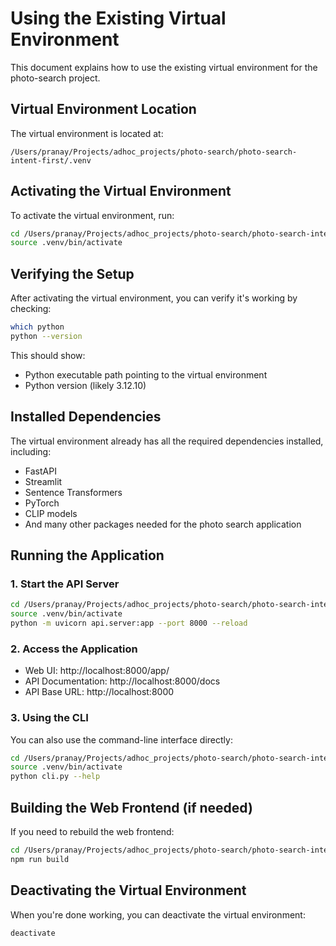# Using the Existing Virtual Environment

This document explains how to use the existing virtual environment for the photo-search project.

## Virtual Environment Location

The virtual environment is located at:
```
/Users/pranay/Projects/adhoc_projects/photo-search/photo-search-intent-first/.venv
```

## Activating the Virtual Environment

To activate the virtual environment, run:
```bash
cd /Users/pranay/Projects/adhoc_projects/photo-search/photo-search-intent-first
source .venv/bin/activate
```

## Verifying the Setup

After activating the virtual environment, you can verify it's working by checking:
```bash
which python
python --version
```

This should show:
- Python executable path pointing to the virtual environment
- Python version (likely 3.12.10)

## Installed Dependencies

The virtual environment already has all the required dependencies installed, including:
- FastAPI
- Streamlit
- Sentence Transformers
- PyTorch
- CLIP models
- And many other packages needed for the photo search application

## Running the Application

### 1. Start the API Server

```bash
cd /Users/pranay/Projects/adhoc_projects/photo-search/photo-search-intent-first
source .venv/bin/activate
python -m uvicorn api.server:app --port 8000 --reload
```

### 2. Access the Application

- Web UI: http://localhost:8000/app/
- API Documentation: http://localhost:8000/docs
- API Base URL: http://localhost:8000

### 3. Using the CLI

You can also use the command-line interface directly:
```bash
cd /Users/pranay/Projects/adhoc_projects/photo-search/photo-search-intent-first
source .venv/bin/activate
python cli.py --help
```

## Building the Web Frontend (if needed)

If you need to rebuild the web frontend:
```bash
cd /Users/pranay/Projects/adhoc_projects/photo-search/photo-search-intent-first/webapp
npm run build
```

## Deactivating the Virtual Environment

When you're done working, you can deactivate the virtual environment:
```bash
deactivate
```